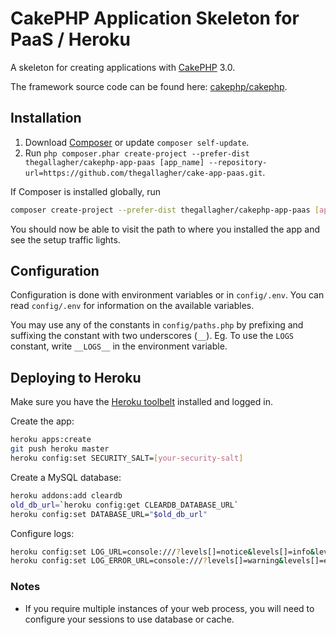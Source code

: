 # CakePHP Application Skeleton for PaaS / Heroku

A skeleton for creating applications with [CakePHP](http://cakephp.org) 3.0.

The framework source code can be found here: [cakephp/cakephp](https://github.com/cakephp/cakephp).

## Installation

1. Download [Composer](http://getcomposer.org/doc/00-intro.md) or update `composer self-update`.
2. Run `php composer.phar create-project --prefer-dist thegallagher/cakephp-app-paas [app_name] --repository-url=https://github.com/thegallagher/cake-app-paas.git`.

If Composer is installed globally, run
```bash
composer create-project --prefer-dist thegallagher/cakephp-app-paas [app_name] --repository-url=https://github.com/thegallagher/cake-app-paas.git
```

You should now be able to visit the path to where you installed the app and see
the setup traffic lights.

## Configuration

Configuration is done with environment variables or in `config/.env`.
You can read `config/.env` for information on the available variables.

You may use any of the constants in `config/paths.php` by
prefixing and suffixing the constant with two underscores (`__`).
Eg. To use the `LOGS` constant, write `__LOGS__` in the environment variable.

## Deploying to Heroku

Make sure you have the [Heroku toolbelt](https://toolbelt.heroku.com/) installed and logged in.

Create the app:
```bash
heroku apps:create
git push heroku master
heroku config:set SECURITY_SALT=[your-security-salt]
```

Create a MySQL database:
```bash
heroku addons:add cleardb
old_db_url=`heroku config:get CLEARDB_DATABASE_URL`
heroku config:set DATABASE_URL="$old_db_url"
```

Configure logs:
```bash
heroku config:set LOG_URL=console:///?levels[]=notice&levels[]=info&levels[]=debug
heroku config:set LOG_ERROR_URL=console:///?levels[]=warning&levels[]=error&levels[]=critical&levels[]=alert&levels[]=emergency
```

### Notes

- If you require multiple instances of your web process, you will need to
  configure your sessions to use database or cache.